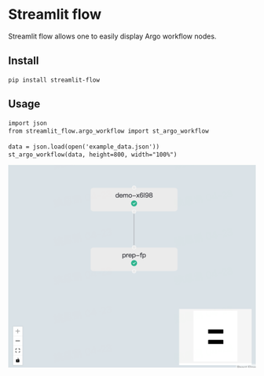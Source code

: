 # Streamlit flow

Streamlit flow allows one to easily display Argo workflow nodes.

## Install
```
pip install streamlit-flow
```

## Usage
```
import json
from streamlit_flow.argo_workflow import st_argo_workflow

data = json.load(open('example_data.json'))
st_argo_workflow(data, height=800, width="100%")
```
![image](image.png)